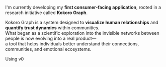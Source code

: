 I'm currently developing my **first consumer-facing application**, rooted in a research initiative called **Kokoro Graph**.

Kokoro Graph is a system designed to **visualize human relationships** and **quantify trust dynamics** within communities.  
What began as a scientific exploration into the invisible networks between people is now evolving into a real product—  
a tool that helps individuals better understand their connections, communities, and emotional ecosystems.

Using v0
